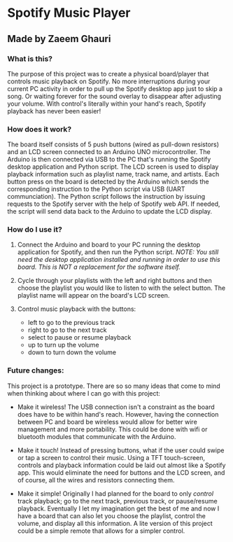 # Spotify Music Player
## Made by Zaeem Ghauri

### What is this?

The purpose of this project was to create a physical board/player that controls music playback on Spotify. No more interruptions during your current PC activity in order to pull up
the Spotify desktop app just to skip a song. Or waiting forever for the sound overlay to disappear after adjusting your volume. With control's literally within your hand's reach,
Spotify playback has never been easier!

### How does it work?

The board itself consists of 5 push buttons (wired as pull-down resistors) and an LCD screen connected to an Arduino UNO microcontroller. The Arduino is then connected via USB to
the PC that's running the Spotify desktop application and Python script. The LCD screen is used to display playback information such as playlist name, track name, and artists. 
Each button press on the board is detected by the Arduino which sends the corresponding instruction to the Python script via USB (UART communciation). The Python script follows
the instruction by issuing requests to the Spotify server with the help of Spotify web API. If needed, the script will send data back to the Arduino to update the LCD display.

### How do I use it?

1. Connect the Arduino and board to your PC running the desktop application for Spotify, and then run the Python script.
   *NOTE: You still need the desktop application installed and running in order to use this board. This is NOT a replacement for the software itself.*
   
2. Cycle through your playlists with the left and right buttons and then choose the playlist you would like to listen to with the select button. The playlist name will 
   appear on the board's LCD screen.
   
3. Control music playback with the buttons:
   - left to go to the previous track
   - right to go to the next track
   - select to pause or resume playback
   - up to turn up the volume
   - down to turn down the volume 

### Future changes:

This project is a prototype. There are so so many ideas that come to mind when thinking about where I can go with this project:

- Make it wireless! The USB connection isn't a constraint as the board does have to be within hand's reach. However, having the connection between PC and board be wireless
  would allow for better wire management and more portability. This could be done with wifi or bluetooth modules that communicate with the Arduino.
  
- Make it touch! Instead of pressing buttons, what if the user could swipe or tap a screen to control their music. Using a TFT touch-screen, controls and playback information could
  be laid out almost like a Spotify app. This would eliminate the need for buttons and the LCD screen, and of course, all the wires and resistors connecting them.
  
- Make it simple! Originally I had planned for the board to only *control* track playback; go to the next track, previous track, or pause/resume playback. Eventually I let my
  imagination get the best of me and now I have a board that can also let you choose the playlist, control the volume, and display all this information. A lite version of this 
  project could be a simple remote that allows for a simpler control.
  
